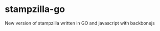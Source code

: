 stampzilla-go
=============

New version of stampzilla written in GO and javascript with backbonejs

